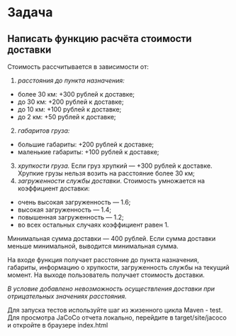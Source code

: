 # Задача
## Написать функцию расчёта стоимости доставки
Стоимость рассчитывается в зависимости от:

1. *расстояния до пункта назначения:*

- более 30 км: +300 рублей к доставке;
- до 30 км: +200 рублей к доставке;
- до 10 км: +100 рублей к доставке;
- до 2 км: +50 рублей к доставке;

2. *габаритов груза:*

- большие габариты: +200 рублей к доставке;
- маленькие габариты: +100 рублей к доставке;

3. *хрупкости груза.* Если груз хрупкий — +300 рублей к доставке. Хрупкие грузы нельзя возить на расстояние более 30 км;
4. *загруженности службы доставки*. Стоимость умножается на коэффициент доставки:

- очень высокая загруженность — 1.6;
- высокая загруженность — 1.4;
- повышенная загруженность — 1.2;
- во всех остальных случаях коэффициент равен 1.

Минимальная сумма доставки — 400 рублей. Если сумма доставки меньше минимальной, выводится минимальная сумма.

На входе функция получает расстояние до пункта назначения, габариты, информацию о хрупкости, загруженность службы на текущий момент. На выходе пользователь получает стоимость доставки.

<i>В условие добавлено невозможность осуществления доставки при отрицательных значениях расстояния.</i>

Для запуска тестов используйте шаг из жизенного цикла Maven - test.
Для просмотра JaCoCo отчета локально, перейдите в target/site/jacoco и откройте в браузере index.html
